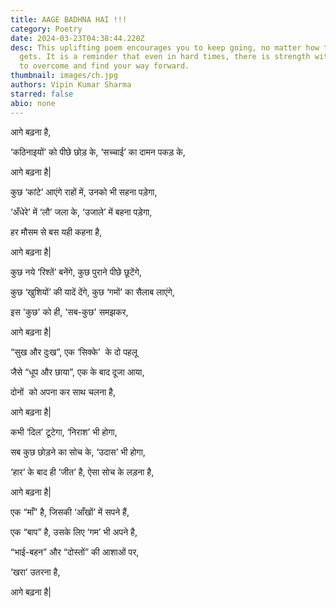 ```yaml
---
title: AAGE BADHNA HAI !!!
category: Poetry
date: 2024-03-23T04:38:44.220Z
desc: This uplifting poem encourages you to keep going, no matter how tough life
  gets. It is a reminder that even in hard times, there is strength within you
  to overcome and find your way forward.
thumbnail: images/ch.jpg
authors: Vipin Kumar Sharma
starred: false
abio: none
---
```

<!--StartFragment-->

आगे बढ़ना है,

‘कठिनाइयों’ को पीछे छोड़ के, ‘सच्चाई’ का दामन पकड़ के,

आगे बढ़ना है| 

कुछ ‘कांटे’ आएंगे राहों में, उनको भी सहना पड़ेगा,

‘अँधेरे’ में ‘लौ’ जला के, ‘उजाले’ में बहना पड़ेगा,

हर मौसम से बस यही कहना है,

आगे बढ़ना है| 



कुछ नये ‘रिश्तें’ बनेंगे, कुछ पुराने पीछे छूटेंगे,

कुछ ‘खुशियों’ की यादें देंगे, कुछ ‘गमों’ का सैलाब लाएंगे,

इस 'कुछ' को ही, 'सब-कुछ' समझकर,

आगे बढ़ना है| 



“सुख और दुःख”, एक ‘सिक्के’  के दो पहलू

जैसे “धूप और छाया”, एक के बाद दूजा आया,

दोनों  को अपना कर साथ चलना है,

आगे बढ़ना है|



कभी ‘दिल’ टूटेगा, ‘निराश’ भी होगा,

सब कुछ छोड़ने का सोच के, ‘उदास’ भी होगा,

‘हार’ के बाद ही ‘जीत’ है, ऐसा सोच के लड़ना है,

आगे बढ़ना है|



एक “माँ” है, जिसकी ‘आँखों’ में सपने हैं,

एक “बाप” है, उसके लिए ‘गम’ भी अपने है,

“भाई-बहन” और “दोस्तों” की आशाओं पर,

‘खरा’ उतरना है,

आगे बढ़ना है|

<!--EndFragment-->